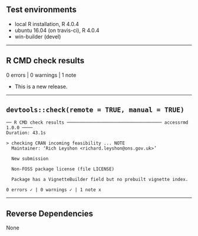 ## Test environments
* local R installation, R 4.0.4
* ubuntu 16.04 (on travis-ci), R 4.0.4
* win-builder (devel)

***

## R CMD check results

0 errors | 0 warnings | 1 note

* This is a new release.

***

## `devtools::check(remote = TRUE, manual = TRUE)`

```
── R CMD check results ──────────────────────────────────── accessrmd 1.0.0 ────
Duration: 43.1s

> checking CRAN incoming feasibility ... NOTE
  Maintainer: ‘Rich Leyshon <richard.leyshon@ons.gov.uk>’
  
  New submission
  
  Non-FOSS package license (file LICENSE)
  
  Package has a VignetteBuilder field but no prebuilt vignette index.

0 errors ✓ | 0 warnings ✓ | 1 note x
```
***

## Reverse Dependencies

None

